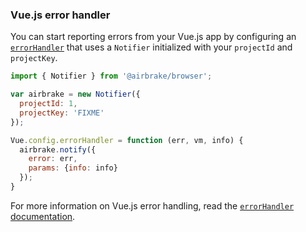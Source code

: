 ### Vue.js error handler

You can start reporting errors from your Vue.js app by configuring an
[`errorHandler`](https://vuejs.org/v2/api/#errorHandler) that uses a
`Notifier` initialized with your `projectId` and `projectKey`.

```js
import { Notifier } from '@airbrake/browser';

var airbrake = new Notifier({
  projectId: 1,
  projectKey: 'FIXME'
});

Vue.config.errorHandler = function (err, vm, info) {
  airbrake.notify({
    error: err,
    params: {info: info}
  });
}
```

For more information on Vue.js error handling, read the [`errorHandler`
documentation](https://vuejs.org/v2/api/#errorHandler).
